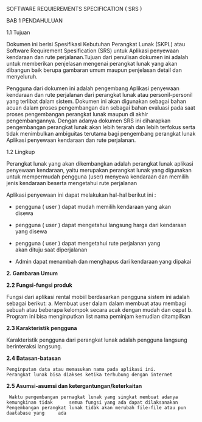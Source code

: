 SOFTWARE REQUIEREMENTS SPECIFICATION ( SRS )

BAB 1 PENDAHULUAN

1.1 Tujuan

Dokumen ini berisi Spesifikasi Kebutuhan Perangkat Lunak (SKPL) atau Software Requirement Spesification (SRS) untuk Aplikasi penyewaan kendaraan dan rute perjalanan.Tujuan dari penulisan dokumen ini adalah untuk memberikan penjelasan mengenai perangkat lunak yang akan dibangun baik berupa gambaran umum maupun penjelasan detail dan menyeluruh.

Pengguna dari dokumen ini adalah pengembang Aplikasi penyewaan kendaraan dan rute perjalanan dari 
perangkat lunak atau personil-personil yang terlibat dalam sistem.
Dokumen ini akan digunakan sebagai bahan acuan dalam proses pengembangan dan sebagai bahan evaluasi 
pada saat proses pengembangan perangkat lunak maupun di akhir pengembangannya. 
Dengan adanya dokumen SRS ini diharapkan pengembangan perangkat lunak akan lebih terarah dan lebih 
terfokus serta tidak menimbulkan ambiguitas terutama bagi pengembang perangkat lunak 
Aplikasi penyewaan kendaraan dan rute perjalanan.

1.2 Lingkup

Perangkat lunak yang akan dikembangkan adalah perangkat lunak aplikasi penyewaan kendaraan, 
yaitu merupakan perangkat lunak yang digunakan untuk mempermudah pengguna (user)
 menyewa kendaraan dan memilih jenis kendaraan beserta mengetahui rute perjalanan 

Aplikasi penyewaan  ini dapat melakukan hal-hal berikut ini :
- pengguna ( user ) dapat mudah memilih kendaraan yang akan    
  disewa

- pengguna ( user ) dapat mengetahui langsung harga dari 
  kendaraan yang disewa 

- pengguna ( user ) dapat mengetahui rute perjalanan yang  
  akan dituju saat diperjalanan

- Admin dapat menambah dan menghapus dari kendaraan yang 
  dipakai
  
__2. Gambaran Umum__

__2.2 Fungsi-fungsi produk__

Fungsi dari aplikasi rental mobiil berdasarkan pengguna sistem ini adalah sebagai berikut:
a. Membuat user dalam dalam membuat atau membagi sebuah atau beberapa kelompok secara acak dengan mudah dan cepat
b. Program ini bisa menginputkan list nama peminjam kemudian ditampilkan

__2.3 Karakteristik pengguna__

Karakteristik pengguna dari perangkat lunak adalah pengguna langsung berinteraksi langsung.

__2.4 Batasan-batasan__

    Penginputan data atau memasukan nama pada aplikasi ini.
    Perangkat lunak bisa diakses ketika terhubung dengan internet 
    
__2.5 Asumsi-asumsi dan ketergantungan/keterkaitan__

     Waktu pengembangan pernagkat lunak yang singkat membuat adanya kemungkinan tidak      semua fungsi yang ada dapat dilaksanakan
    Pengembangan perangkat lunak tidak akan merubah file-file atau pun daatabase yang     ada
